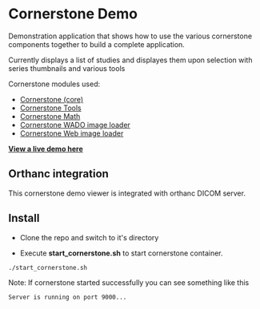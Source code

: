 Cornerstone Demo
================

Demonstration application that shows how to use the various cornerstone components together to build a complete application.

Currently displays a list of studies and displayes them upon selection with series thumbnails and various tools

Cornerstone modules used:

- [Cornerstone (core)](https://github.com/chafey/cornerstone)
- [Cornerstone Tools](https://github.com/chafey/cornerstoneTools)
- [Cornerstone Math](https://github.com/chafey/cornerstoneMath)
- [Cornerstone WADO image loader](https://github.com/chafey/cornerstoneWADOImageLoader)
- [Cornerstone Web image loader](https://github.com/chafey/cornerstoneWebImageLoader)


**[View a live demo here](http://chafey.github.io/cornerstoneDemo)**


Orthanc integration
-------------------
This cornerstone demo viewer is integrated with orthanc DICOM server.

Install
-------

- Clone the repo and switch to it's directory

- Execute **start_cornerstone.sh** to start cornerstone container.
```
./start_cornerstone.sh
```
Note: If cornerstone started successfully you can see something like this
```
Server is running on port 9000...
```

